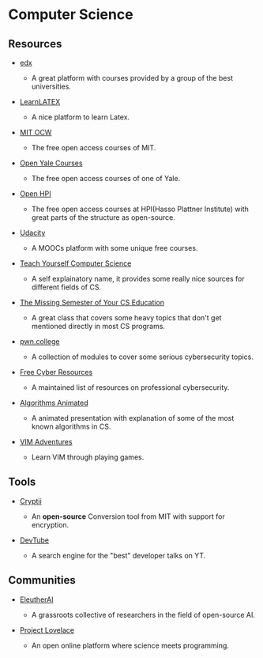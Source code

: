 # Computer Science

## Resources

* [edx](https://www.edx.org)
  
  * A great platform with courses provided by a group of the best universities.

* [LearnLATEX](https://www.learnlatex.org)
  
  * A nice platform to learn Latex.

* [MIT OCW](https://ocw.mit.edu)
  
  * The free open access courses of MIT.

* [Open Yale Courses](https://oyc.yale.edu)
  
  * The free open access courses of one of Yale.

* [Open HPI](https://open.hpi.de)
  
  * The free open access courses at HPI(Hasso Plattner Institute) with great parts of the structure as open-source.

* [Udacity](https://www.udacity.com)
  
  * A MOOCs platform with some unique free courses.

* [Teach Yourself Computer Science](https://teachyourselfcs.com)
  
  * A self explainatory name, it provides some really nice sources for different fields of CS.

* [The Missing Semester of Your CS Education](https://missing.csail.mit.edu)
  
  * A great class that covers some heavy topics that don't get mentioned directly in most CS programs.

* [pwn.college](https://pwn.college)
  
  * A collection of modules to cover some serious cybersecurity topics.

* [Free Cyber Resources](https://github.com/gerryguy311/Free_CyberSecurity_Professional_Development_Resources)
  
  * A maintained list of resources on professional cybersecurity.

* [Algorithms Animated](https://www.chrislaux.com)
  
  * A animated presentation with explanation of some of the most known algorithms in CS.

* [VIM Adventures](https://vim-adventures.com)
  
  * Learn VIM through playing games.

## Tools

* [Cryptii](https://cryptii.com)
  
  - An **open-source** Conversion tool from MIT with support for encryption.

* [DevTube](https://dev.tube)
  
  * A search engine for the "best" developer talks on YT.

## Communities

* [EleutherAI](https://www.eleuther.ai)
  
  * A grassroots collective of researchers in the field of open-source AI.

* [Project Lovelace](https://projectlovelace.net)
  
  * An open online platform where science meets programming.
